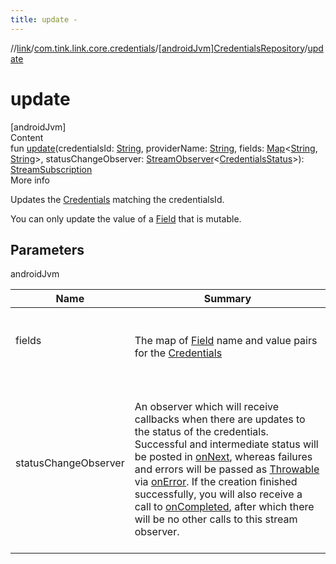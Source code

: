 ```yaml
---
title: update -
---
```

//[link](../../index.md)/[com.tink.link.core.credentials](../index.md)/[[androidJvm]CredentialsRepository](index.md)/[update](update.md)



# update  
[androidJvm]  
Content  
fun [update](update.md)(credentialsId: [String](https://kotlinlang.org/api/latest/jvm/stdlib/kotlin/-string/index.html), providerName: [String](https://kotlinlang.org/api/latest/jvm/stdlib/kotlin/-string/index.html), fields: [Map](https://kotlinlang.org/api/latest/jvm/stdlib/kotlin.collections/-map/index.html)<[String](https://kotlinlang.org/api/latest/jvm/stdlib/kotlin/-string/index.html), [String](https://kotlinlang.org/api/latest/jvm/stdlib/kotlin/-string/index.html)>, statusChangeObserver: [StreamObserver](../../com.tink.service.streaming.publisher/[android-jvm]-stream-observer/index.md)<[CredentialsStatus](../[android-jvm]-credentials-status/index.md)>): [StreamSubscription](../../com.tink.service.streaming.publisher/[android-jvm]-stream-subscription/index.md)  
More info  


Updates the [Credentials](../../com.tink.model.credentials/[android-jvm]-credentials/index.md) matching the credentialsId.



You can only update the value of a [Field](../../com.tink.model.misc/[android-jvm]-field/index.md) that is mutable.



## Parameters  
  
androidJvm  
  
|  Name|  Summary| 
|---|---|
| <a name="com.tink.link.core.credentials/CredentialsRepository/update/#kotlin.String#kotlin.String#kotlin.collections.Map[kotlin.String,kotlin.String]#com.tink.service.streaming.publisher.StreamObserver[com.tink.link.core.credentials.CredentialsStatus]/PointingToDeclaration/"></a>fields| <a name="com.tink.link.core.credentials/CredentialsRepository/update/#kotlin.String#kotlin.String#kotlin.collections.Map[kotlin.String,kotlin.String]#com.tink.service.streaming.publisher.StreamObserver[com.tink.link.core.credentials.CredentialsStatus]/PointingToDeclaration/"></a><br><br>The map of [Field](../../com.tink.model.misc/[android-jvm]-field/index.md) name and value pairs for the [Credentials](../../com.tink.model.credentials/[android-jvm]-credentials/index.md)<br><br>
| <a name="com.tink.link.core.credentials/CredentialsRepository/update/#kotlin.String#kotlin.String#kotlin.collections.Map[kotlin.String,kotlin.String]#com.tink.service.streaming.publisher.StreamObserver[com.tink.link.core.credentials.CredentialsStatus]/PointingToDeclaration/"></a>statusChangeObserver| <a name="com.tink.link.core.credentials/CredentialsRepository/update/#kotlin.String#kotlin.String#kotlin.collections.Map[kotlin.String,kotlin.String]#com.tink.service.streaming.publisher.StreamObserver[com.tink.link.core.credentials.CredentialsStatus]/PointingToDeclaration/"></a><br><br>An observer which will receive callbacks when there are updates to the status of the credentials. Successful and intermediate status will be posted in [onNext](../../com.tink.service.streaming.publisher/[android-jvm]-stream-observer/on-next.md), whereas failures and errors will be passed as [Throwable](https://kotlinlang.org/api/latest/jvm/stdlib/kotlin/-throwable/index.html) via [onError](../../com.tink.service.streaming.publisher/[android-jvm]-stream-observer/on-error.md). If the creation finished successfully, you will also receive a call to [onCompleted](../../com.tink.service.streaming.publisher/[android-jvm]-stream-observer/on-completed.md), after which there will be no other calls to this stream observer.<br><br>
  
  



